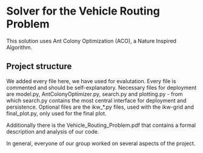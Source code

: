# Solver for the Vehicle Routing Problem
This solution uses Ant Colony Optimization (ACO), a Nature Inspired Algorithm.

## Project structure

We added every file here, we have used for evalutation. Every file is commented and should be self-explanatory.
Necessary files for deployment are model.py, AntColonyOptimizer.py, search.py and plotting.py - from which search.py contains the most central interface for deployment and persistence.
Optional files are the ikw_*.py files, used with the ikw-grid and final_plot.py, only used for the final plot.

Additionally there is the Vehicle_Routing_Problem.pdf that contains a formal description and analysis of our code.

In general, everyone of our group worked on several aspects of the project.


